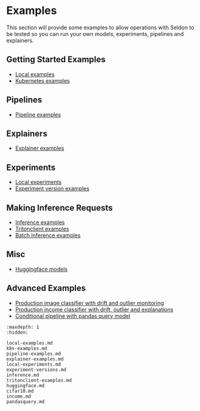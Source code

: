 # Examples

This section will provide some examples to allow operations with Seldon to be tested so you can run your own models, experiments, pipelines and explainers.

## Getting Started Examples

 * [Local examples](local-examples.md)
 * [Kubernetes examples](k8s-examples.md)

## Pipelines

* [Pipeline examples](pipeline-examples.md)

## Explainers

* [Explainer examples](explainer-examples.md)

## Experiments

 * [Local experiments](local-experiments.md)
 * [Experiment version examples](experiment-versions.md)


## Making Inference Requests

 * [Inference examples](inference.md)
 * [Tritonclient examples](tritonclient-examples.md)
 * [Batch Inference examples](batch-examples.md)

## Misc

 * [Huggingface models](huggingface.md)

## Advanced Examples

 * [Production image classifier with drift and outlier monitoring](cifar10.md)
 * [Production income classifier with drift, outlier and explanations](income.md)
 * [Conditional pipeline with pandas query model](pandasquery.md)

```{toctree}
:maxdepth: 1
:hidden:

local-examples.md
k8s-examples.md
pipeline-examples.md
explainer-examples.md
local-experiments.md
experiment-versions.md
inference.md
tritonclient-examples.md
huggingface.md
cifar10.md
income.md
pandasquery.md
```
